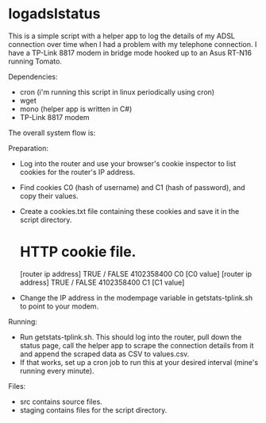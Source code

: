 logadslstatus
=============

This is a simple script with a helper app to log the details of my ADSL connection over time when I had a problem with my telephone connection. I have a TP-Link 8817 modem in bridge mode hooked up to an Asus RT-N16 running Tomato.

Dependencies:
* cron (i'm running this script in linux periodically using cron)
* wget 
* mono (helper app is written in C#)
* TP-Link 8817 modem

The overall system flow is:

Preparation:
* Log into the router and use your browser's cookie inspector to list cookies for the router's IP address.
* Find cookies C0 (hash of username) and C1 (hash of password), and copy their values.
* Create a cookies.txt file containing these cookies and save it in the script directory.

    # HTTP cookie file.
    
    [router ip address]	TRUE	/	FALSE	4102358400	C0	[C0 value]
    [router ip address]	TRUE	/	FALSE	4102358400	C1	[C1 value]


* Change the IP address in the modempage variable in getstats-tplink.sh to point to your modem.

Running:
* Run getstats-tplink.sh. This should log into the router, pull down the status page, call the helper app to scrape the connection details from it and append the scraped data as CSV to values.csv.
* If that works, set up a cron job to run this at your desired interval (mine's running every minute).

Files:
* src contains source files.
* staging contains files for the script directory.